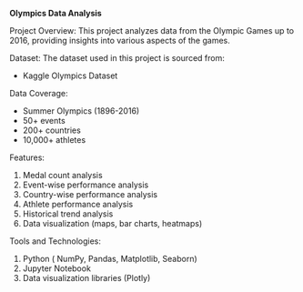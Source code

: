 **Olympics Data Analysis**

Project Overview:
This project analyzes data from the Olympic Games up to 2016, providing insights into various aspects of the games. 

Dataset:
The dataset used in this project is sourced from:
  - Kaggle Olympics Dataset
   
Data Coverage:
- Summer Olympics (1896-2016)
- 50+ events
- 200+ countries
- 10,000+ athletes

Features:
1. Medal count analysis
2. Event-wise performance analysis
3. Country-wise performance analysis
4. Athlete performance analysis
5. Historical trend analysis
6. Data visualization (maps, bar charts, heatmaps)

Tools and Technologies:
1. Python ( NumPy, Pandas, Matplotlib, Seaborn)
2. Jupyter Notebook
3. Data visualization libraries (Plotly)


